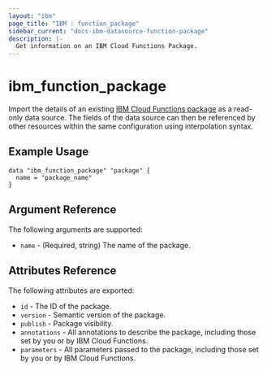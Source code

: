 ```yaml
---
layout: "ibm"
page_title: "IBM : function_package"
sidebar_current: "docs-ibm-datasource-function-package"
description: |-
  Get information on an IBM Cloud Functions Package.
---
```


# ibm\_function_package

Import the details of an existing [IBM Cloud Functions package](https://console.bluemix.net/docs/openwhisk/openwhisk_packages.html#openwhisk_packages) as a read-only data source. The fields of the data source can then be referenced by other resources within the same configuration using interpolation syntax.

## Example Usage

```hcl
data "ibm_function_package" "package" {
  name = "package_name"
}
```

## Argument Reference

The following arguments are supported:

* `name` - (Required, string) The name of the package.


## Attributes Reference

The following attributes are exported:

* `id` - The ID of the package.
* `version` - Semantic version of the package.
* `publish` - Package visibility.
* `annotations` - All annotations to describe the package, including those set by you or by IBM Cloud Functions.
* `parameters` - All parameters passed to the package, including those set by you or by IBM Cloud Functions.
